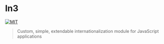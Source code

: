 # ln3


[![MIT][mit-image]][mit-url]

> Custom, simple, extendable internationalization module for JavaScript applications


[mit-image]: https://img.shields.io/npm/l/es6-event-emitter.svg?style=flat-square
[mit-url]: https://github.com/stanurkov/ln3/blob/master/LICENSE

